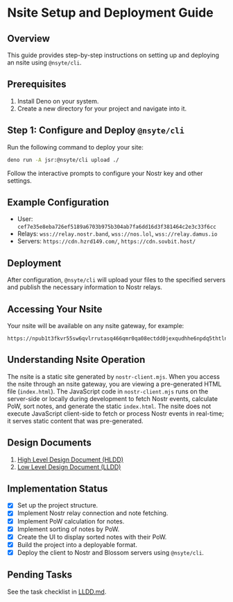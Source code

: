 # Nsite Setup and Deployment Guide

## Overview
This guide provides step-by-step instructions on setting up and deploying an nsite using `@nsyte/cli`.

## Prerequisites
1. Install Deno on your system.
2. Create a new directory for your project and navigate into it.

## Step 1: Configure and Deploy `@nsyte/cli`
Run the following command to deploy your site:
```bash
deno run -A jsr:@nsyte/cli upload ./
```
Follow the interactive prompts to configure your Nostr key and other settings.

## Example Configuration
- User: `cef7e35e8eba726ef5189a6703b975b304ab7fa6dd16d3f381464c2e3c33f6cc`
- Relays: `wss://relay.nostr.band`, `wss://nos.lol`, `wss://relay.damus.io`
- Servers: `https://cdn.hzrd149.com/`, `https://cdn.sovbit.host/`

## Deployment
After configuration, `@nsyte/cli` will upload your files to the specified servers and publish the necessary information to Nostr relays.

## Accessing Your Nsite
Your nsite will be available on any nsite gateway, for example:
```
https://npub1t3fkvr55sw6qvlrrutasq466qmr0qa08ectdd0jexqudhhe6npdq5thtln.nsite.lol/
```

## Understanding Nsite Operation
The nsite is a static site generated by `nostr-client.mjs`. When you access the nsite through an nsite gateway, you are viewing a pre-generated HTML file (`index.html`). The JavaScript code in `nostr-client.mjs` runs on the server-side or locally during development to fetch Nostr events, calculate PoW, sort notes, and generate the static `index.html`. The nsite does not execute JavaScript client-side to fetch or process Nostr events in real-time; it serves static content that was pre-generated.

## Design Documents
1. [High Level Design Document (HLDD)](HLDD.md)
2. [Low Level Design Document (LLDD)](LLDD.md)

## Implementation Status
- [x] Set up the project structure.
- [x] Implement Nostr relay connection and note fetching.
- [x] Implement PoW calculation for notes.
- [x] Implement sorting of notes by PoW.
- [x] Create the UI to display sorted notes with their PoW.
- [x] Build the project into a deployable format.
- [x] Deploy the client to Nostr and Blossom servers using `@nsyte/cli`.

## Pending Tasks
See the task checklist in [LLDD.md](LLDD.md).